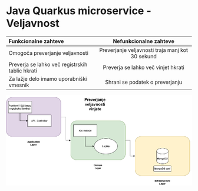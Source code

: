 # Java Quarkus microservice - Veljavnost

| Funkcionalne zahteve                          | Nefunkcionalne zahteve |
|:----------------------------------------------|    :----:   |
| Omogoča preverjanje veljavnosti               | Preverjanje veljavnosti traja manj kot 30 sekund |
| Preverja se lahko več registrskih tablic hkrati | Preverja se lahko več vinjet hkrati |
| Za lažje delo imamo uporabniški vmesnik       | Shrani se podatek o preverjanju |

![Veljavnost_diagram](./3.png)